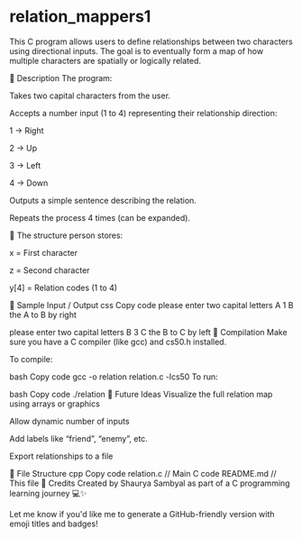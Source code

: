 # relation_mappers1
This C program allows users to define relationships between two characters using directional inputs. The goal is to eventually form a map of how multiple characters are spatially or logically related.

📜 Description
The program:

Takes two capital characters from the user.

Accepts a number input (1 to 4) representing their relationship direction:

1 → Right

2 → Up

3 → Left

4 → Down

Outputs a simple sentence describing the relation.

Repeats the process 4 times (can be expanded).

🧠 The structure person stores:

x = First character

z = Second character

y[4] = Relation codes (1 to 4)

📌 Sample Input / Output
css
Copy code
please enter two capital letters 
A 1 B
the A to B by right

please enter two capital letters 
B 3 C
the B to C by left
💾 Compilation
Make sure you have a C compiler (like gcc) and cs50.h installed.

To compile:

bash
Copy code
gcc -o relation relation.c -lcs50
To run:

bash
Copy code
./relation
🚧 Future Ideas
Visualize the full relation map using arrays or graphics

Allow dynamic number of inputs

Add labels like “friend”, “enemy”, etc.

Export relationships to a file

📁 File Structure
cpp
Copy code
relation.c     // Main C code
README.md      // This file
🙌 Credits
Created by Shaurya Sambyal as part of a C programming learning journey 💻✨

Let me know if you'd like me to generate a GitHub-friendly version with emoji titles and badges!

